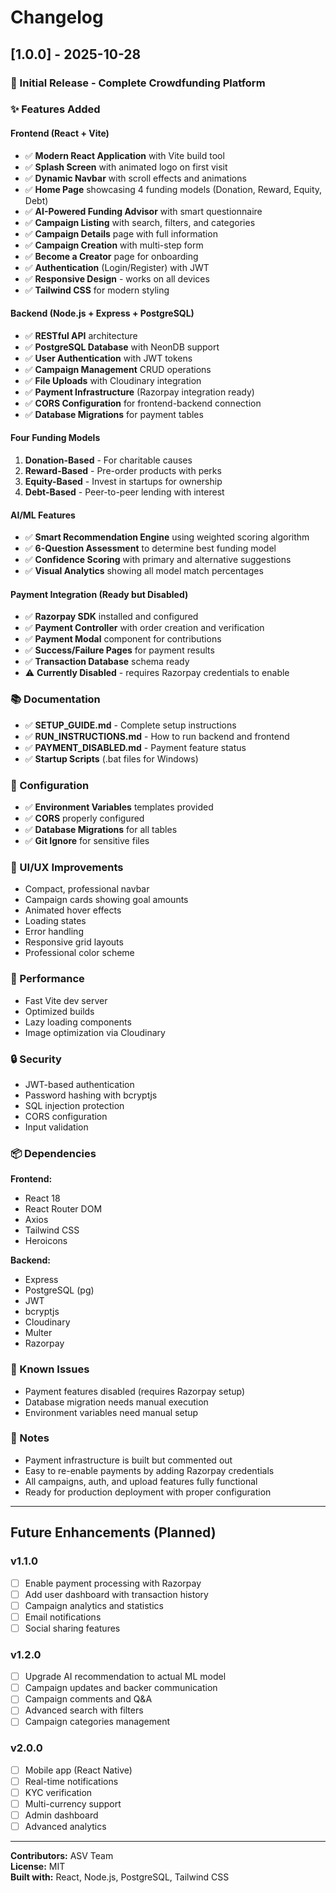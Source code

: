 # Changelog

## [1.0.0] - 2025-10-28

### 🎉 Initial Release - Complete Crowdfunding Platform

### ✨ Features Added

#### Frontend (React + Vite)
- ✅ **Modern React Application** with Vite build tool
- ✅ **Splash Screen** with animated logo on first visit
- ✅ **Dynamic Navbar** with scroll effects and animations
- ✅ **Home Page** showcasing 4 funding models (Donation, Reward, Equity, Debt)
- ✅ **AI-Powered Funding Advisor** with smart questionnaire
- ✅ **Campaign Listing** with search, filters, and categories
- ✅ **Campaign Details** page with full information
- ✅ **Campaign Creation** with multi-step form
- ✅ **Become a Creator** page for onboarding
- ✅ **Authentication** (Login/Register) with JWT
- ✅ **Responsive Design** - works on all devices
- ✅ **Tailwind CSS** for modern styling

#### Backend (Node.js + Express + PostgreSQL)
- ✅ **RESTful API** architecture
- ✅ **PostgreSQL Database** with NeonDB support
- ✅ **User Authentication** with JWT tokens
- ✅ **Campaign Management** CRUD operations
- ✅ **File Uploads** with Cloudinary integration
- ✅ **Payment Infrastructure** (Razorpay integration ready)
- ✅ **CORS Configuration** for frontend-backend connection
- ✅ **Database Migrations** for payment tables

#### Four Funding Models
1. **Donation-Based** - For charitable causes
2. **Reward-Based** - Pre-order products with perks
3. **Equity-Based** - Invest in startups for ownership
4. **Debt-Based** - Peer-to-peer lending with interest

#### AI/ML Features
- ✅ **Smart Recommendation Engine** using weighted scoring algorithm
- ✅ **6-Question Assessment** to determine best funding model
- ✅ **Confidence Scoring** with primary and alternative suggestions
- ✅ **Visual Analytics** showing all model match percentages

#### Payment Integration (Ready but Disabled)
- ✅ **Razorpay SDK** installed and configured
- ✅ **Payment Controller** with order creation and verification
- ✅ **Payment Modal** component for contributions
- ✅ **Success/Failure Pages** for payment results
- ✅ **Transaction Database** schema ready
- ⚠️ **Currently Disabled** - requires Razorpay credentials to enable

### 📚 Documentation
- ✅ **SETUP_GUIDE.md** - Complete setup instructions
- ✅ **RUN_INSTRUCTIONS.md** - How to run backend and frontend
- ✅ **PAYMENT_DISABLED.md** - Payment feature status
- ✅ **Startup Scripts** (.bat files for Windows)

### 🔧 Configuration
- ✅ **Environment Variables** templates provided
- ✅ **CORS** properly configured
- ✅ **Database Migrations** for all tables
- ✅ **Git Ignore** for sensitive files

### 🎨 UI/UX Improvements
- Compact, professional navbar
- Campaign cards showing goal amounts
- Animated hover effects
- Loading states
- Error handling
- Responsive grid layouts
- Professional color scheme

### 🚀 Performance
- Fast Vite dev server
- Optimized builds
- Lazy loading components
- Image optimization via Cloudinary

### 🔒 Security
- JWT-based authentication
- Password hashing with bcryptjs
- SQL injection protection
- CORS configuration
- Input validation

### 📦 Dependencies
**Frontend:**
- React 18
- React Router DOM
- Axios
- Tailwind CSS
- Heroicons

**Backend:**
- Express
- PostgreSQL (pg)
- JWT
- bcryptjs
- Cloudinary
- Multer
- Razorpay

### 🐛 Known Issues
- Payment features disabled (requires Razorpay setup)
- Database migration needs manual execution
- Environment variables need manual setup

### 📝 Notes
- Payment infrastructure is built but commented out
- Easy to re-enable payments by adding Razorpay credentials
- All campaigns, auth, and upload features fully functional
- Ready for production deployment with proper configuration

---

## Future Enhancements (Planned)

### v1.1.0
- [ ] Enable payment processing with Razorpay
- [ ] Add user dashboard with transaction history
- [ ] Campaign analytics and statistics
- [ ] Email notifications
- [ ] Social sharing features

### v1.2.0
- [ ] Upgrade AI recommendation to actual ML model
- [ ] Campaign updates and backer communication
- [ ] Campaign comments and Q&A
- [ ] Advanced search with filters
- [ ] Campaign categories management

### v2.0.0
- [ ] Mobile app (React Native)
- [ ] Real-time notifications
- [ ] KYC verification
- [ ] Multi-currency support
- [ ] Admin dashboard
- [ ] Advanced analytics

---

**Contributors:** ASV Team  
**License:** MIT  
**Built with:** React, Node.js, PostgreSQL, Tailwind CSS

